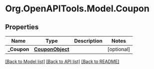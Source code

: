 
# Org.OpenAPITools.Model.Coupon

## Properties

Name | Type | Description | Notes
------------ | ------------- | ------------- | -------------
**_Coupon** | [**CouponObject**](CouponObject.md) |  | [optional] 

[[Back to Model list]](../README.md#documentation-for-models)
[[Back to API list]](../README.md#documentation-for-api-endpoints)
[[Back to README]](../README.md)

